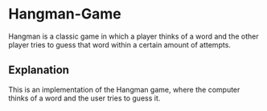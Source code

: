 # Hangman-Game
Hangman is a classic game in which a player thinks of a word and the other player tries to guess that word within a certain amount of attempts.

## Explanation

This is an implementation of the Hangman game, where the computer thinks of a word and the user tries to guess it.
